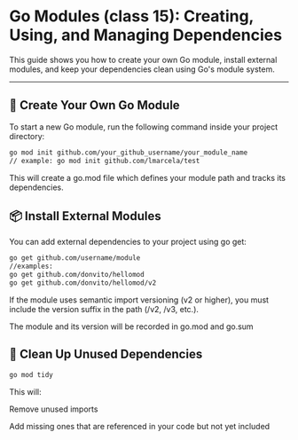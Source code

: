 # Go Modules (class 15): Creating, Using, and Managing Dependencies

This guide shows you how to create your own Go module, install external modules, and keep your dependencies clean using Go's module system.

---

## 🧱 Create Your Own Go Module

To start a new Go module, run the following command inside your project directory:

```bash
go mod init github.com/your_github_username/your_module_name
// example: go mod init github.com/lmarcela/test
```

This will create a go.mod file which defines your module path and tracks its dependencies.

## 📦 Install External Modules

You can add external dependencies to your project using go get:

```bash
go get github.com/username/module
//examples:
go get github.com/donvito/hellomod
go get github.com/donvito/hellomod/v2
```

If the module uses semantic import versioning (v2 or higher), you must include the version suffix in the path (/v2, /v3, etc.).

The module and its version will be recorded in go.mod and go.sum

## 🧹 Clean Up Unused Dependencies

```bash
go mod tidy
```

This will:

Remove unused imports

Add missing ones that are referenced in your code but not yet included
